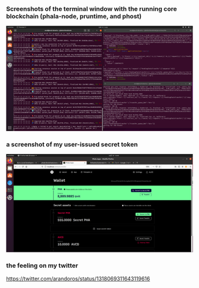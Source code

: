 ### Screenshots of the terminal window with the running core blockchain (phala-node, pruntime, and phost)
![](./phala-terminal.png)

### a screenshot of my user-issued secret token
![](phala-custom-secret-token.png)

### the feeling on my twitter
https://twitter.com/arandoros/status/1318069311643119616
